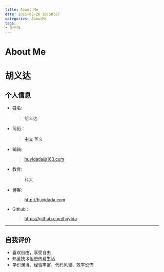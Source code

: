 ```yaml
---
title: About Me
date: 2015-08-26 10:58:07
categories: AboutMe
tags: 
- 关于我
---
```


# About Me

<!--MORE-->

# 胡义达

## 个人信息

- 姓名:

  > 胡义达

- 简历：

  > [中文](https://github.com/huyida/Blog/blob/master/MISC/resume/RESUME-CN.md)
  > 英文

- 邮箱:

  > [huyidada@163.com](mailto:huyidada@163.com)

- 教育:

  > 科大

- 博客:

  > http://huyidada.com

- Github :

  > <https://github.com/huyida>

------

## 自我评价

- 喜欢自由，享受自由
- 热爱技术但更热爱生活
- 学识渊博、经验丰富，代码风骚、效率恐怖